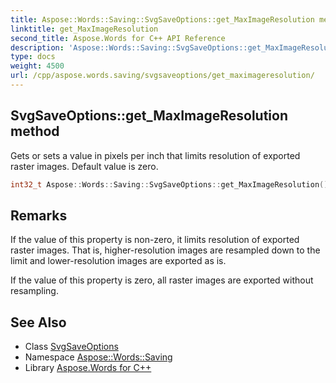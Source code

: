```yaml
---
title: Aspose::Words::Saving::SvgSaveOptions::get_MaxImageResolution method
linktitle: get_MaxImageResolution
second_title: Aspose.Words for C++ API Reference
description: 'Aspose::Words::Saving::SvgSaveOptions::get_MaxImageResolution method. Gets or sets a value in pixels per inch that limits resolution of exported raster images. Default value is zero in C++.'
type: docs
weight: 4500
url: /cpp/aspose.words.saving/svgsaveoptions/get_maximageresolution/
---
```

## SvgSaveOptions::get_MaxImageResolution method


Gets or sets a value in pixels per inch that limits resolution of exported raster images. Default value is zero.

```cpp
int32_t Aspose::Words::Saving::SvgSaveOptions::get_MaxImageResolution() const
```

## Remarks


If the value of this property is non-zero, it limits resolution of exported raster images. That is, higher-resolution images are resampled down to the limit and lower-resolution images are exported as is.

If the value of this property is zero, all raster images are exported without resampling. 
## See Also

* Class [SvgSaveOptions](../)
* Namespace [Aspose::Words::Saving](../../)
* Library [Aspose.Words for C++](../../../)
